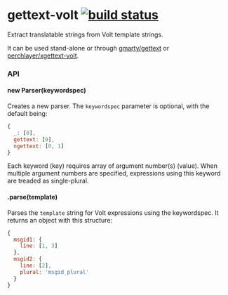 # gettext-volt [![build status](https://secure.travis-ci.org/perchlayer/xgettext-volt-parser.png)](http://travis-ci.org/perchlayer/xgettext-volt-parser)

Extract translatable strings from Volt template strings.

It can be used stand-alone or through [gmarty/gettext](https://github.com/gmarty/xgettext) or [perchlayer/xgettext-volt](https://github.com/perchlayer/xgettext-volt).

### API

#### new Parser(keywordspec)
Creates a new parser.
The `keywordspec` parameter is optional, with the default being:
```javascript
{
  _: [0],
  gettext: [0],
  ngettext: [0, 1]
}
```
Each keyword (key) requires array of argument number(s) (value). When multiple argument numbers are specified, expressions using this keyword are treaded as single-plural.

#### .parse(template)
Parses the `template` string for Volt expressions using the keywordspec.
It returns an object with this structure:
```javascript
{
  msgid1: {
    line: [1, 3]
  },
  msgid2: {
    line: [2],
    plural: 'msgid_plural'
  }
}
```
